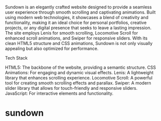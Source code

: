 Sundown is an elegantly crafted website designed to provide a seamless user experience through smooth scrolling and captivating animations. Built using modern web technologies, it showcases a blend of creativity and functionality, making it an ideal choice for personal portfolios, creative projects, or any digital presence that seeks to leave a lasting impression. The site employs Lenis for smooth scrolling, Locomotive Scroll for enhanced scroll animations, and Swiper for responsive sliders. With its clean HTML5 structure and CSS animations, Sundown is not only visually appealing but also optimized for performance.



Tech Stack






HTML5: The backbone of the website, providing a semantic structure.
CSS Animations: For engaging and dynamic visual effects.
Lenis: A lightweight library that enhances scrolling experience.
Locomotive Scroll: A powerful tool for creating smooth scrolling effects and parallax.
Swiper: A modern slider library that allows for touch-friendly and responsive sliders.
JavaScript: For interactive elements and functionality.






# sundown
